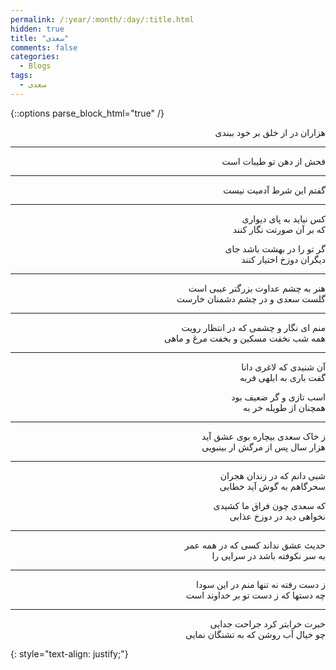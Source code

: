 ```yaml
---
permalink: /:year/:month/:day/:title.html
hidden: true
title: "سعدی"
comments: false
categories:
  - Blogs
tags:
  - سعدی
---
```


{::options parse_block_html="true" /}
<div dir='rtl' align='right'>
هزاران در از خلق بر خود ببندی

---

فحش از دهن تو طیبات است

---

گفتم این شرط آدمیت نیست

---

‏كس نیاید به پای دیواری<br>
كه بر آن صورتت نگار كنند


گر تو را در بهشت باشد جای<br>
دیگران دوزخ اختیار كنند

---

هنر  به چشم عداوت بزرگتر عیبی است<br>
گلست سعدی و در چشم دشمنان خارست

---

منم ای نگار و چشمی که در انتظار رویت<br>
همه شب نخفت مسکین و بخفت مرغ و ماهی

---

آن شنیدی که لاغری دانا<br>
گفت باری به ابلهی فربه

اسب تازی و گر ضعیف بود<br>
همچنان از طویله خر به

---

ز خاک سعدی بیچاره بوی عشق آید<br>
هزار سال پس از مرگش ار بینبویی

---

شبی دانم که در زندان هجران<br>
سحرگاهم به گوش آید خطابی

که سعدی چون فراق ما کشیدی<br>
نخواهی دید در دوزخ عذابی

---

حدیث عشق نداند کسی که در همه عمر<br>
به سر نکوفته باشد در سرایی را

---

ز دست رفته نه تنها منم در این سودا<br>
چه دستها که ز دست تو بر خداوند است

---

خبرت خرابتر کرد جراحت جدایی<br>
چو خیال آب روشن که به تشنگان نمایی


</div>
{: style="text-align: justify;"}